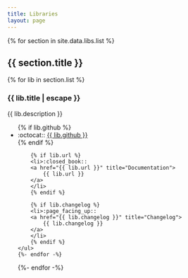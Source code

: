 ```yaml
---
title: Libraries
layout: page
---
```


<article>
{% for section in site.data.libs.list %}
    <h2>{{ section.title }}</h2>
    {% for lib in section.list %}
    <h3 class="d2-lib-header">
        {{ lib.title | escape }}
    </h3>
    <p>
        {{ lib.description }}
    </p>
    <ul>
        {% if lib.github %}
        <li>:octocat::
        <a href="https://github.com/{{ lib.github }}"
            title="GitHub Repo">
            {{ lib.github }}
        </a>
        </li>
        {% endif %}

        {% if lib.url %}
        <li>:closed_book::
        <a href="{{ lib.url }}" title="Documentation">
            {{ lib.url }}
        </a>
        </li>
        {% endif %}

        {% if lib.changelog %}
        <li>:page_facing_up::
        <a href="{{ lib.changelog }}" title="Changelog">
            {{ lib.changelog }}
        </a>
        </li>
        {% endif %}
    </ul>
    {%- endfor -%}
{%- endfor -%}
</article>
